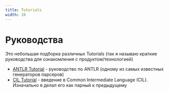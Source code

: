 ```yaml
---
title: Tutorials
width: 10
---
```


# Руководства
Это небольшая подборка различных Tutorials (так я называю краткие руководства для ознакомления с продуктом/технологией)

- [ANTLR Tutorial](https://mihailromanov.github.io/antlr_tutorial/) - руководство по ANTLR (одному из самых известных генераторов парсеров)
- [CIL Tutorial](https://mihailromanov.github.io/cil_tutorial/) - введение в Common Intermediate Language (CIL). Изначально я делал его как парный к предыдущему

